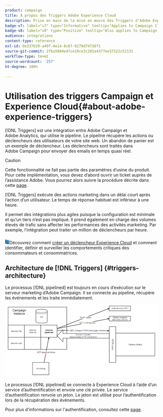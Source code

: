```yaml
---
product: campaign
title: À propos des Triggers Adobe Experience Cloud
description: Prise en main de la mise en œuvre des Triggers d’Adobe Experience Cloud
badge-v7: label="v7" type="Informative" tooltip="Applies to Campaign Classic v7"
badge-v8: label="v8" type="Positive" tooltip="Also applies to Campaign v8"
audience: integrations
content-type: reference
exl-id: 0e337620-a49f-4e14-8c67-9279d74736f1
source-git-commit: 2f6a5884e47ce10ce3c281a4377ee37522c52131
workflow-type: tm+mt
source-wordcount: '257'
ht-degree: 100%

---
```


# Utilisation des triggers Campaign et Experience Cloud{#about-adobe-experience-triggers}

[!DNL Triggers] est une intégration entre Adobe Campaign et Adobe Analytics, qui utilise le pipeline. Le pipeline récupère les actions ou déclencheurs des utilisateurs de votre site web. Un abandon de panier est un exemple de déclencheur. Les déclencheurs sont traités dans Adobe Campaign pour envoyer des emails en temps quasi réel.

>[!CAUTION]
>
>Cette fonctionnalité ne fait pas partie des paramètres d’usine du produit. Pour cette implémentation, vous devez d’abord ouvrir un ticket auprès de l’assistance Adobe. Vous pourrez alors suivre la procédure décrite dans cette [page](../../integrations/using/configuring-pipeline.md#prerequisites).

[!DNL Triggers] exécute des actions marketing dans un délai court après l’action d’un utilisateur. Le temps de réponse habituel est inférieur à une heure.

Il permet des intégrations plus agiles puisque la configuration est minimale et qu’un tiers n’est pas impliqué.
Il prend également en charge des volumes élevés de trafic sans affecter les performances des activités marketing. Par exemple, l’intégration peut traiter un million de déclencheurs par heure.

![](assets/do-not-localize/book.png)Découvrez comment [créer un déclencheur Experience Cloud](https://experienceleague.adobe.com/docs/experience-cloud/triggers/create.html?lang=fr) et comment identifier, définir et surveiller les comportements critiques des consommateurs et consommatrices.

## Architecture de [!DNL Triggers]  {#triggers-architecture}

Le processus [!DNL pipelined] est toujours en cours d’exécution sur le serveur marketing d’Adobe Campaign. Il se connecte au pipeline, récupère les événements et les traite immédiatement.

![](assets/triggers_2.png)

Le processus [!DNL pipelined] se connecte à Experience Cloud à l’aide d’un service d’authentification et envoie une clé privée. Le service d’authentification renvoie un jeton. Le jeton est utilisé pour l’authentification lors de la récupération des événements.

Pour plus d&#39;informations sur l&#39;authentification, consultez cette [page](../../integrations/using/configuring-adobe-io.md).
